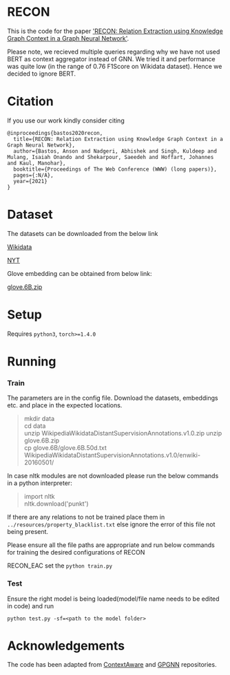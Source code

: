 # RECON
This is the code for the paper ['RECON: Relation Extraction using Knowledge Graph Context in a Graph Neural Network'](https://arxiv.org/abs/2009.08694).

Please note, we recieved multiple queries regarding why we have not used BERT as context aggregator instead of GNN. We tried it and performance was quite low (in the range of 0.76 F1Score on Wikidata dataset). Hence we decided to ignore BERT.

# Citation
If you use our work kindly consider citing

```
@inproceedings{bastos2020recon,
  title={RECON: Relation Extraction using Knowledge Graph Context in a Graph Neural Network},
  author={Bastos, Anson and Nadgeri, Abhishek and Singh, Kuldeep and Mulang, Isaiah Onando and Shekarpour, Saeedeh and Hoffart, Johannes and Kaul, Manohar},
  booktitle={Proceedings of The Web Conference (WWW) (long papers)},
  pages={:N/A},
  year={2021}
}
```

# Dataset
The datasets can be downloaded from the below link

[Wikidata](https://drive.google.com/file/d/1mmKLh6a78GVNizBoCGhs5ZMYJX2g-DIU/view?usp=sharing)

[NYT](https://drive.google.com/file/d/1VhY3i3SoLS3XZvtsk_BmpZgN5cjITlij/view?usp=sharing)

Glove embedding can be obtained from below link:

[glove.6B.zip](https://nlp.stanford.edu/data/glove.6B.zip)

# Setup
Requires `python3`, `torch>=1.4.0`

# Running
### Train

The parameters are in the config file. 
Download the datasets, embeddings etc. and place in the expected locations.

> mkdir data \
> cd data \
> unzip WikipediaWikidataDistantSupervisionAnnotations.v1.0.zip
> unzip glove.6B.zip \
> cp glove.6B/glove.6B.50d.txt WikipediaWikidataDistantSupervisionAnnotations.v1.0/enwiki-20160501/


In case nltk modules are not downloaded please run the below commands in a python interpreter:
> import nltk \
> nltk.download('punkt')

If there are any relations to not be trained place them in `../resources/property_blacklist.txt` else ignore the error of this file not being present.

Please ensure all the file paths are appropriate and run below commands for training the desired configurations of RECON

RECON_EAC
set the 
`python train.py`



### Test

Ensure the right model is being loaded(model/file name needs to be edited in code) and run

`python test.py -sf=<path to the model folder>`


# Acknowledgements
The code has been adapted from [ContextAware](https://github.com/UKPLab/emnlp2017-relation-extraction) and [GPGNN](https://github.com/thunlp/GP-GNN) repositories.